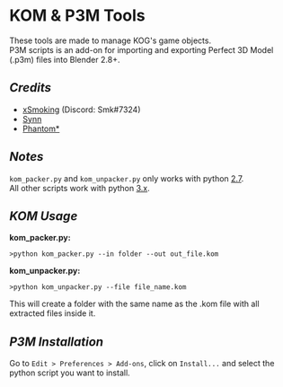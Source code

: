 
# KOM & P3M Tools
These tools are made to manage KOG's game objects.\
P3M scripts is an add-on for importing and exporting Perfect 3D Model (.p3m) files into Blender 2.8+.

## *Credits*
 - [xSmoking](https://github.com/xSmoking) (Discord: Smk#7324)
 - [Synn](https://github.com/SynnT)
 - [Phantom*](https://forum.ragezone.com/members/252948.html)

## *Notes*
`kom_packer.py` and `kom_unpacker.py` only works with python [2.7](https://www.python.org/download/releases/2.7/).\
All other scripts work with python [3.x](https://www.python.org/downloads/release/python-381/).

## *KOM Usage*
**kom_packer.py:**

    >python kom_packer.py --in folder --out out_file.kom
    
**kom_unpacker.py:**

    >python kom_unpacker.py --file file_name.kom
This will create a folder with the same name as the .kom file with all extracted files inside it.

## *P3M Installation*
Go to `Edit > Preferences > Add-ons`, click on `Install...` and select the python script you want to install.
